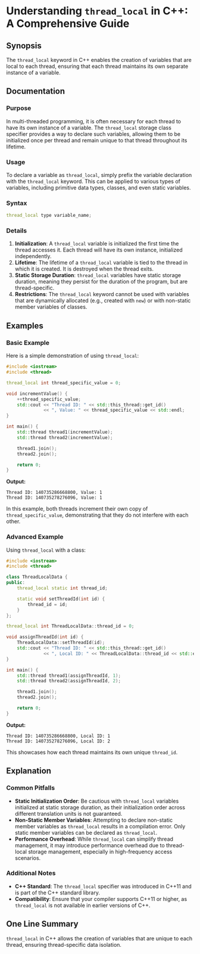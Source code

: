 <!--
Meta Description: # Understanding `thread_local` in C++: A Comprehensive Guide ## Synopsis The `thread_local` keyword in C++ enables the creation of variables that are ...
Meta Keywords: thread, thread_local, variables, static, std
-->

# Understanding `thread_local` in C++: A Comprehensive Guide

## Synopsis
The `thread_local` keyword in C++ enables the creation of variables that are local to each thread, ensuring that each thread maintains its own separate instance of a variable.

## Documentation
### Purpose
In multi-threaded programming, it is often necessary for each thread to have its own instance of a variable. The `thread_local` storage class specifier provides a way to declare such variables, allowing them to be initialized once per thread and remain unique to that thread throughout its lifetime.

### Usage
To declare a variable as `thread_local`, simply prefix the variable declaration with the `thread_local` keyword. This can be applied to various types of variables, including primitive data types, classes, and even static variables.

### Syntax
```cpp
thread_local type variable_name;
```

### Details
1. **Initialization**: A `thread_local` variable is initialized the first time the thread accesses it. Each thread will have its own instance, initialized independently.
2. **Lifetime**: The lifetime of a `thread_local` variable is tied to the thread in which it is created. It is destroyed when the thread exits.
3. **Static Storage Duration**: `thread_local` variables have static storage duration, meaning they persist for the duration of the program, but are thread-specific.
4. **Restrictions**: The `thread_local` keyword cannot be used with variables that are dynamically allocated (e.g., created with `new`) or with non-static member variables of classes.

## Examples
### Basic Example
Here is a simple demonstration of using `thread_local`:

```cpp
#include <iostream>
#include <thread>

thread_local int thread_specific_value = 0;

void incrementValue() {
    ++thread_specific_value;
    std::cout << "Thread ID: " << std::this_thread::get_id() 
              << ", Value: " << thread_specific_value << std::endl;
}

int main() {
    std::thread thread1(incrementValue);
    std::thread thread2(incrementValue);

    thread1.join();
    thread2.join();

    return 0;
}
```
**Output:**
```
Thread ID: 140735286668800, Value: 1
Thread ID: 140735278276096, Value: 1
```
In this example, both threads increment their own copy of `thread_specific_value`, demonstrating that they do not interfere with each other.

### Advanced Example
Using `thread_local` with a class:

```cpp
#include <iostream>
#include <thread>

class ThreadLocalData {
public:
    thread_local static int thread_id;

    static void setThreadId(int id) {
        thread_id = id;
    }
};

thread_local int ThreadLocalData::thread_id = 0;

void assignThreadId(int id) {
    ThreadLocalData::setThreadId(id);
    std::cout << "Thread ID: " << std::this_thread::get_id() 
              << ", Local ID: " << ThreadLocalData::thread_id << std::endl;
}

int main() {
    std::thread thread1(assignThreadId, 1);
    std::thread thread2(assignThreadId, 2);

    thread1.join();
    thread2.join();

    return 0;
}
```
**Output:**
```
Thread ID: 140735286668800, Local ID: 1
Thread ID: 140735278276096, Local ID: 2
```
This showcases how each thread maintains its own unique `thread_id`.

## Explanation
### Common Pitfalls
- **Static Initialization Order**: Be cautious with `thread_local` variables initialized at static storage duration, as their initialization order across different translation units is not guaranteed.
- **Non-Static Member Variables**: Attempting to declare non-static member variables as `thread_local` results in a compilation error. Only static member variables can be declared as `thread_local`.
- **Performance Overhead**: While `thread_local` can simplify thread management, it may introduce performance overhead due to thread-local storage management, especially in high-frequency access scenarios.

### Additional Notes
- **C++ Standard**: The `thread_local` specifier was introduced in C++11 and is part of the C++ standard library.
- **Compatibility**: Ensure that your compiler supports C++11 or higher, as `thread_local` is not available in earlier versions of C++.

## One Line Summary
`thread_local` in C++ allows the creation of variables that are unique to each thread, ensuring thread-specific data isolation.